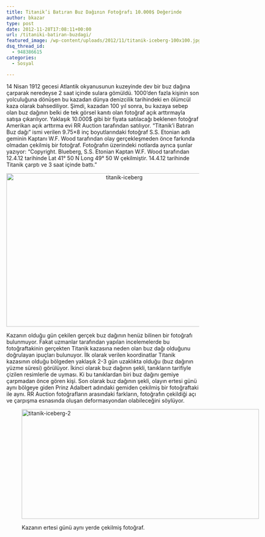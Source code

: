 ```yaml
---
title: Titanik’i Batıran Buz Dağının Fotoğrafı 10.000$ Değerinde
author: bkazar
type: post
date: 2012-11-28T17:08:11+00:00
url: /titaniki-batiran-buzdagi/
featured_image: /wp-content/uploads/2012/11/titanik-iceberg-100x100.jpg
dsq_thread_id:
  - 948386615
categories:
  - Sosyal

---
```

14 Nisan 1912 gecesi Atlantik okyanusunun kuzeyinde dev bir buz dağına çarparak neredeyse 2 saat içinde sulara gömüldü. 1000’den fazla kişinin son yolculuğuna dönüşen bu kazadan dünya denizcilik tarihindeki en ölümcül kaza olarak bahsediliyor. Şimdi, kazadan 100 yıl sonra, bu kazaya sebep olan buz dağının belki de tek görsel kanıtı olan fotoğraf açık arttırmayla satışa çıkarılıyor. Yaklaşık 10.000$ gibi bir fiyata satılacağı beklenen fotoğraf Amerikan açık arttırma evi RR Auction tarafından satılıyor. “Titanik’i Batıran Buz dağı” ismi verilen 9.75&#215;8 inç boyutlarındaki fotoğraf S.S. Etonian adlı geminin Kaptanı W.F. Wood tarafından olay gerçekleşmeden önce farkında olmadan çekilmiş bir fotoğraf. Fotoğrafın üzerindeki notlarda ayrıca şunlar yazıyor: “Copyright. Blueberg, S.S. Etonian Kaptan W.F. Wood tarafından 12.4.12 tarihinde Lat 41° 50 N Long 49° 50 W çekilmiştir. 14.4.12 tarihinde Titanik çarptı ve 3 saat içinde battı.”

<p style="text-align: center;">
  <img class="aligncenter  wp-image-9344" title="titanik-iceberg" alt="titanik-iceberg" src="https://www.murekkep.org/wp-content/uploads/2012/11/titanik-iceberg.jpg" width="600" height="400" />
</p>

Kazanın olduğu gün çekilen gerçek buz dağının henüz bilinen bir fotoğrafı bulunmuyor. Fakat uzmanlar tarafından yapılan incelemelerde bu fotoğraftakinin gerçekten Titanik kazasına neden olan buz dağı olduğunu doğrulayan ipuçları bulunuyor. İlk olarak verilen koordinatlar Titanik kazasının olduğu bölgeden yaklaşık 2-3 gün uzaklıkta olduğu (buz dağının yüzme süresi) görülüyor. İkinci olarak buz dağının şekli, tanıkların tarifiyle çizilen resimlerle de uyması. Ki bu tanıklardan biri buz dağını gemiye çarpmadan önce gören kişi. Son olarak buz dağının şekli, olayın ertesi günü aynı bölgeye giden Prinz Adalbert adındaki gemiden çekilmiş bir fotoğraftaki ile aynı. RR Auction fotoğrafların arasındaki farkların, fotoğrafın çekildiği açı ve çarpışma esnasında oluşan deformasyondan olabileceğini söylüyor.<figure id="attachment_9345" aria-describedby="caption-attachment-9345" style="width: 620px" class="wp-caption aligncenter">

<img class="size-full wp-image-9345" title="titanik-iceberg-2" alt="titanik-iceberg-2" src="https://www.murekkep.org/wp-content/uploads/2012/11/titanik-iceberg-2.jpg" width="620" height="286" srcset="https://www.murekkep.org/wp-content/uploads/2012/11/titanik-iceberg-2.jpg 620w, https://www.murekkep.org/wp-content/uploads/2012/11/titanik-iceberg-2-400x184.jpg 400w, https://www.murekkep.org/wp-content/uploads/2012/11/titanik-iceberg-2-50x23.jpg 50w, https://www.murekkep.org/wp-content/uploads/2012/11/titanik-iceberg-2-270x125.jpg 270w" sizes="(max-width: 620px) 100vw, 620px" /> <figcaption id="caption-attachment-9345" class="wp-caption-text">Kazanın ertesi günü aynı yerde çekilmiş fotoğraf.</figcaption></figure>